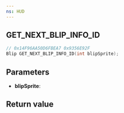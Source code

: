 ```yaml
---
ns: HUD
---
```

## GET_NEXT_BLIP_INFO_ID

```c
// 0x14F96AA50D6FBEA7 0x9356E92F
Blip GET_NEXT_BLIP_INFO_ID(int blipSprite);
```


## Parameters
* **blipSprite**: 

## Return value
